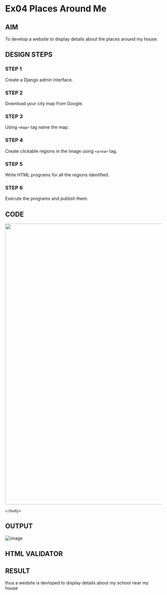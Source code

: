 # Ex04 Places Around Me
## AIM
To develop a website to display details about the places around my house.

## DESIGN STEPS

### STEP 1
Create a Django admin interface.

### STEP 2
Download your city map from Google.

### STEP 3
Using ```<map>``` tag name the map.

### STEP 4
Create clickable regions in the image using ```<area>``` tag.

### STEP 5
Write HTML programs for all the regions identified.

### STEP 6
Execute the programs and publish them.

## CODE

<!DOCTYPE html>
<html>
    <head>
        <title>
            Image Map
        </title>
    </head>
    <body >
        <img id="Image-Maps-Com-image-maps-2023-04-20-020558" src="my home.jpg" border="0" width="1823" height="902" orgWidth="1823" orgHeight="902" usemap="#image-maps-2023-04-20-020558" alt="" />
<map name="image-maps-2023-04-20-020558" id="ImageMapsCom-image-maps-2023-04-20-020558">
<area  alt="" title="home" href="home.html" shape="rect" coords="1529,478,1579,528" style="outline:none;" target="_self"     />
<area  alt="" title="school" href="school.html" shape="rect" coords="1344,446,1394,496" style="outline:none;" target="_self"     />
<area  alt="" title="tempel" href="temple.html" shape="rect" coords="1704,524,1754,574" style="outline:none;" target="_self"     />
<area  alt="" title="hopital" href="hospital.html" shape="rect" coords="1528,221,1578,271" style="outline:none;" target="_self"     />
<area  alt="" title="nonvegstore" href="nonveg.html" shape="rect" coords="1623,348,1673,398" style="outline:none;" target="_self"     />
<area shape="rect" coords="1821,900,1823,902" alt="Image Map" style="outline:none;" title="Image Map" href="https://www.image-maps.com/" />
</map>

        

    </body>
</html>


## OUTPUT
![image](https://user-images.githubusercontent.com/121215794/233351800-4aa30271-93d4-4e7e-b0ac-e4b52daf3350.png)



## HTML VALIDATOR


## RESULT
thus a wedsite is devloped to display details about my school near my house

